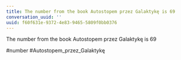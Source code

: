 ```yaml
---
title: The number from the book Autostopem przez Galaktykę is 69
conversation_uuid: ''
uuid: f60f631e-9372-4e83-9465-5809f0bb0376
---
```

The number from the book Autostopem przez Galaktykę is 69

#number #Autostopem_przez_Galaktykę